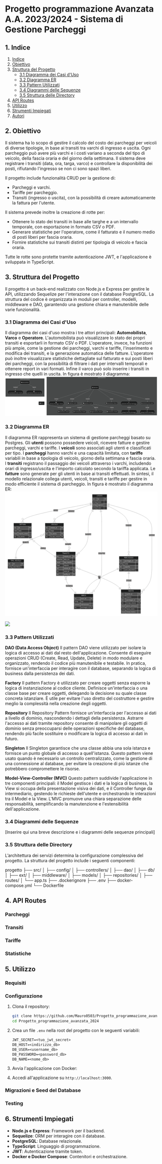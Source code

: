 # Progetto programmazione Avanzata A.A. 2023/2024 - Sistema di Gestione Parcheggi

## 1. Indice
1. [Indice](#1-indice)
2. [Obiettivo](#2-obiettivo)
3. [Struttura del Progetto](#3-struttura-del-progetto)
   - [3.1 Diagramma dei Casi d'Uso](#31-diagramma-dei-casi-duso)
   - [3.2 Diagramma ER](#32-diagramma-er)
   - [3.3 Pattern Utilizzati](#33-pattern-utilizzati)
   - [3.4 Diagrammi delle Sequenze](#34-diagrammi-delle-sequenze)
   - [3.5 Struttura delle Directory](#35-struttura-delle-directory)
4. [API Routes](#4-api-routes)
5. [Utilizzo](#5-utilizzo)
6. [Strumenti Impiegati](#6-strumenti-impiegati)
7. [Autori](#7-autori)

## 2. Obiettivo
Il sistema ha lo scopo di gestire il calcolo del costo dei parcheggi per veicoli di diverse tipologie, in base ai transiti tra varchi di ingresso e uscita. Ogni parcheggio può avere più varchi e i costi variano a seconda del tipo di veicolo, della fascia oraria e del giorno della settimana. Il sistema deve registrare i transiti (data, ora, targa, varco) e controllare la disponibilità dei posti, rifiutando l'ingresso se non ci sono spazi liberi.

Il progetto include funzionalità CRUD per la gestione di:

- Parcheggi e varchi.
- Tariffe per parcheggio.
- Transiti (ingresso o uscita), con la possibilità di creare automaticamente la fattura per l'utente.

Il sistema prevede inoltre la creazione di rotte per:

- Ottenere lo stato dei transiti in base alle targhe e a un intervallo temporale, con esportazione in formato CSV o PDF.
- Generare statistiche per l'operatore, come il fatturato e il numero medio di posti liberi per fascia oraria.
- Fornire statistiche sui transiti distinti per tipologia di veicolo e fascia oraria.

Tutte le rotte sono protette tramite autenticazione JWT, e l'applicazione è sviluppata in TypeScript.

## 3. Struttura del Progetto
Il progetto è un back-end realizzato con Node.js e Express per gestire le API, utilizzando Sequelize per l'interazione con il database PostgreSQL. La struttura del codice è organizzata in moduli per controller, modelli, middleware e DAO, garantendo una gestione chiara e manutenibile delle varie funzionalità.

### 3.1 Diagramma dei Casi d'Uso
Il diagramma dei casi d'uso mostra i tre attori principali: **Automobilista**, **Varco** e **Operatore**. L'automobilista può visualizzare lo stato dei propri transiti e esportarli in formato CSV o PDF. L'operatore, invece, ha funzioni più ampie, come la gestione dei parcheggi, varchi e tariffe, l'inserimento e modifica dei transiti, e la generazione automatica delle fatture. L'operatore può inoltre visualizzare statistiche dettagliate sul fatturato e sui posti liberi dei parcheggi, con la possibilità di filtrare i dati per intervalli temporali e ottenere report in vari formati.
Infine il varco può solo inserire i transiti in ingresso che quelli in uscita. 
In figura è mostrato il diagramma:
![alt text](<immagini/diagramma dei casi d'uso.png>)

### 3.2 Diagramma ER
Il diagramma ER rappresenta un sistema di gestione parcheggi basato su Postgres.
Gli **utenti** possono possedere veicoli, ricevere fatture e gestire parcheggi, varchi e tariffe. I **veicoli** sono associati agli utenti e classificati per tipo. I **parcheggi** hanno varchi e una capacità limitata, con **tariffe** variabili in base a tipologia di veicolo, giorno della settimana e fascia oraria.
I **transiti** registrano il passaggio dei veicoli attraverso i varchi, includendo orari di ingresso/uscita e l'importo calcolato secondo la tariffa applicata. Le **fatture** sono generate per gli utenti in base ai transiti effettuati.
In sintesi, il modello relazionale collega utenti, veicoli, transiti e tariffe per gestire in modo efficiente il sistema di parcheggio.
In figura è mostrato il diagramma ER:
![alt text](<immagini/diagramma ER.png>)

[![](https://mermaid.ink/img/pako:eNqNVVFv2jAQ_iuRn2lV1naCvKEOOtStrWi6hwkpMs4lnJbYke1Ua4H_s_-xPzY7ISE4ZK1fIOfv7r777mxvCBMREJ-A_II0kTRbcs-s52B6H0y9TfVlF3LtYeQ93h1MSkvkicdFBh0jE8lJuyxEKirrrvr5MZ3fPHx7cHO9ADIDDU_n1FQm1CUXFhq4Bm9219nRmItwH7LZ3xMI5o8PYQ-L09kjUEziGwoOR5EeJ4ubr9Pb23knTk4lW0OSYF9Bx2JZF0ZzylA7VeZCaQwjVLnguMIUj7U0BLpKmty9OhpdDsaVEClQ7q0wQgm2PprC_wpxlZws5rPZxCVgmoVxTF0KcSqoUTjLhdTiI1ne66ddwIvMM36Si1CB1phRTp3tmCqGNBTS8OrsgbGlEMZgdH45ntRgMbl_mgcdgbWkXKHuaBxRDYYA2D9lOidXWUTt_CFdWofCFaXpsrvRUt9p12wSBM-LyTszb6soK-hhGGqhO2PSPYwm59HVst2enYlNc_p9b0nMbCuECJbkFLJma5ESGbz04FqH0EIT20jFesDVgbE4JniMSWGadBJYj7aF2sKV7gPWQ2KREMdmBosS2rkirMO2TWHdhHRQTn6a5ymyVtBaxPcotLE7YbJvjy8_i__7x4uwuhea-E3A3bZ0OlDOqVLUy0HW4Q_QffwW70K1ONftrHFtzshZWtg5IAOSgcwoRuaJKsd0SfQazFVJLC6i8peNuDM4Wmjx9MoZ8bUsYECkKJI18WOaKvNV5HaM909cY80p_ylEVruYT-JvyG_ij8fnV8PR1fjyYng5ur4akFfiX-wG5K1EX5yPqzW6Hg-Hnz-NRgMCkTnD8nv1mJZv6u4fOFoyKw?type=png)](https://mermaid.live/edit#pako:eNqNVVFv2jAQ_iuRn2lV1naCvKEOOtStrWi6hwkpMs4lnJbYke1Ua4H_s_-xPzY7ISE4ZK1fIOfv7r777mxvCBMREJ-A_II0kTRbcs-s52B6H0y9TfVlF3LtYeQ93h1MSkvkicdFBh0jE8lJuyxEKirrrvr5MZ3fPHx7cHO9ADIDDU_n1FQm1CUXFhq4Bm9219nRmItwH7LZ3xMI5o8PYQ-L09kjUEziGwoOR5EeJ4ubr9Pb23knTk4lW0OSYF9Bx2JZF0ZzylA7VeZCaQwjVLnguMIUj7U0BLpKmty9OhpdDsaVEClQ7q0wQgm2PprC_wpxlZws5rPZxCVgmoVxTF0KcSqoUTjLhdTiI1ne66ddwIvMM36Si1CB1phRTp3tmCqGNBTS8OrsgbGlEMZgdH45ntRgMbl_mgcdgbWkXKHuaBxRDYYA2D9lOidXWUTt_CFdWofCFaXpsrvRUt9p12wSBM-LyTszb6soK-hhGGqhO2PSPYwm59HVst2enYlNc_p9b0nMbCuECJbkFLJma5ESGbz04FqH0EIT20jFesDVgbE4JniMSWGadBJYj7aF2sKV7gPWQ2KREMdmBosS2rkirMO2TWHdhHRQTn6a5ymyVtBaxPcotLE7YbJvjy8_i__7x4uwuhea-E3A3bZ0OlDOqVLUy0HW4Q_QffwW70K1ONftrHFtzshZWtg5IAOSgcwoRuaJKsd0SfQazFVJLC6i8peNuDM4Wmjx9MoZ8bUsYECkKJI18WOaKvNV5HaM909cY80p_ylEVruYT-JvyG_ij8fnV8PR1fjyYng5ur4akFfiX-wG5K1EX5yPqzW6Hg-Hnz-NRgMCkTnD8nv1mJZv6u4fOFoyKw)
### 3.3 Pattern Utilizzati
**DAO (Data Access Object)**
 Il pattern DAO viene utilizzato per isolare la logica di accesso ai dati dal resto dell'applicazione. Consente di eseguire operazioni CRUD (Create, Read, Update, Delete) in modo modulare e organizzato, rendendo il codice più manutenibile e testabile. In pratica, fornisce un'interfaccia per interagire con il database, separando la logica di business dalla persistenza dei dati.

**Factory**
 Il pattern Factory è utilizzato per creare oggetti senza esporre la logica di instanziazione al codice cliente. Definisce un'interfaccia o una classe base per creare oggetti, delegando la decisione su quale classe concreta istanziare. È utile per evitare l'uso diretto del costruttore e gestire meglio la complessità nella creazione degli oggetti.

**Repository**
 Il Repository Pattern fornisce un'interfaccia per l'accesso ai dati a livello di dominio, nascondendo i dettagli della persistenza. Astrarre l'accesso ai dati tramite repository consente di manipolare gli oggetti di dominio senza preoccuparsi delle operazioni specifiche del database, rendendo più facile sostituire o modificare la logica di accesso ai dati in futuro.

**Singleton**
 Il Singleton garantisce che una classe abbia una sola istanza e fornisce un punto globale di accesso a quell'istanza. Questo pattern viene usato quando è necessario un controllo centralizzato, come la gestione di una connessione al database, per evitare la creazione di più istanze che potrebbero compromettere le risorse.

**Model-View-Controller (MVC)**
 Questo pattern suddivide l'applicazione in tre componenti principali: il Model gestisce i dati e la logica di business, la View si occupa della presentazione visiva dei dati, e il Controller funge da intermediario, gestendo le richieste dell'utente e orchestrando le interazioni tra il Model e la View. L'MVC promuove una chiara separazione delle responsabilità, semplificando la manutenzione e l'estensibilità dell'applicazione.
### 3.4 Diagrammi delle Sequenze
[Inserire qui una breve descrizione e i diagrammi delle sequenze principali]

### 3.5 Struttura delle Directory
L’architettura dei servizi determina la configurazione complessiva del progetto. La struttura del progetto include i seguenti componenti:

progetto
├── src/
│   ├── config/
│   ├── controllers/
│   ├── dao/
│   ├── db/
│   ├── ext/
│   ├── middleware/
│   ├── models/
│   ├── repositories/
│   ├── routes/
│   └── app.ts
├── .dockerignore
├── .env
├── docker-compose.yml
└── Dockerfile

## 4. API Routes

### Parcheggi

### Transiti

### Tariffe

### Statistiche

## 5. Utilizzo

### Requisiti

### Configurazione
1. Clona il repository:
   ```bash
   git clone https://github.com/Mauro0503/Progetto_programmazione_avanzata_2024.git
   cd Progetto_programmazione_avanzata_2024
   ```

2. Crea un file `.env` nella root del progetto con le seguenti variabili:
   ```
   JWT_SECRET=<tuo_jwt_secret>
   DB_HOST=<indirizzo_db>
   DB_USER=<username_db>
   DB_PASSWORD=<password_db>
   DB_NAME=<nome_db>
   ```

3. Avvia l'applicazione con Docker:

4. Accedi all'applicazione su `http://localhost:3000`.

### Migrazioni e Seed del Database

### Testing

## 6. Strumenti Impiegati
- **Node.js e Express**: Framework per il backend.
- **Sequelize**: ORM per interagire con il database.
- **PostgreSQL**: Database relazionale.
- **TypeScript**: Linguaggio di programmazione.
- **JWT**: Autenticazione tramite token.
- **Docker e Docker Compose**: Contenitori e orchestrazione.


